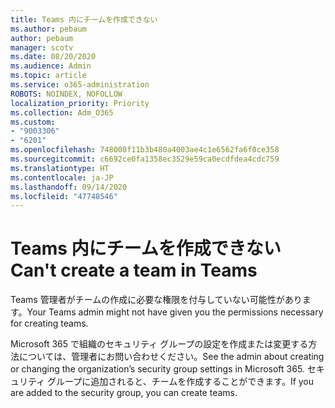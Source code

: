 ```yaml
---
title: Teams 内にチームを作成できない
ms.author: pebaum
author: pebaum
manager: scotv
ms.date: 08/20/2020
ms.audience: Admin
ms.topic: article
ms.service: o365-administration
ROBOTS: NOINDEX, NOFOLLOW
localization_priority: Priority
ms.collection: Adm_O365
ms.custom:
- "9003306"
- "6201"
ms.openlocfilehash: 748008f11b3b480a4003ae4c1e6562fa6f0ce358
ms.sourcegitcommit: c6692ce0fa1358ec3529e59ca0ecdfdea4cdc759
ms.translationtype: HT
ms.contentlocale: ja-JP
ms.lasthandoff: 09/14/2020
ms.locfileid: "47748546"
---
```

# <a name="cant-create-a-team-in-teams"></a><span data-ttu-id="882ea-102">Teams 内にチームを作成できない</span><span class="sxs-lookup"><span data-stu-id="882ea-102">Can't create a team in Teams</span></span>

<span data-ttu-id="882ea-103">Teams 管理者がチームの作成に必要な権限を付与していない可能性があります。</span><span class="sxs-lookup"><span data-stu-id="882ea-103">Your Teams admin might not have given you the permissions necessary for creating teams.</span></span>  

<span data-ttu-id="882ea-104">Microsoft 365 で組織のセキュリティ グループの設定を作成または変更する方法については、管理者にお問い合わせください。</span><span class="sxs-lookup"><span data-stu-id="882ea-104">See the admin about creating or changing the organization’s security group settings in Microsoft 365.</span></span> <span data-ttu-id="882ea-105">セキュリティ グループに追加されると、チームを作成することができます。</span><span class="sxs-lookup"><span data-stu-id="882ea-105">If you are added to the security group, you can create teams.</span></span>